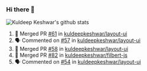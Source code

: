### Hi there 👋

<!--
**kuldeepkeshwar/kuldeepkeshwar** is a ✨ _special_ ✨ repository because its `README.md` (this file) appears on your GitHub profile.

Here are some ideas to get you started:

- 🔭 I’m currently working on ...
- 🌱 I’m currently learning ...
- 👯 I’m looking to collaborate on ...
- 🤔 I’m looking for help with ...
- 💬 Ask me about ...
- 📫 How to reach me: ...
- 😄 Pronouns: ...
- ⚡ Fun fact: ...
-->
![Kuldeep Keshwar's github stats](https://github-readme-stats.vercel.app/api?username=kuldeepkeshwar&show_icons=true)

<!--START_SECTION:activity-->
1. 🎉 Merged PR [#61](https://github.com//kuldeepkeshwar/layout-ui/pull/61) in [kuldeepkeshwar/layout-ui](https://github.com//kuldeepkeshwar/layout-ui)
2. 🗣 Commented on [#57](https://github.com//kuldeepkeshwar/layout-ui/issues/57) in [kuldeepkeshwar/layout-ui](https://github.com//kuldeepkeshwar/layout-ui)
3. 🎉 Merged PR [#58](https://github.com//kuldeepkeshwar/layout-ui/pull/58) in [kuldeepkeshwar/layout-ui](https://github.com//kuldeepkeshwar/layout-ui)
4. 🎉 Merged PR [#82](https://github.com//kuldeepkeshwar/filbert-js/pull/82) in [kuldeepkeshwar/filbert-js](https://github.com//kuldeepkeshwar/filbert-js)
5. 🗣 Commented on [#54](https://github.com//kuldeepkeshwar/layout-ui/issues/54) in [kuldeepkeshwar/layout-ui](https://github.com//kuldeepkeshwar/layout-ui)
<!--END_SECTION:activity-->
